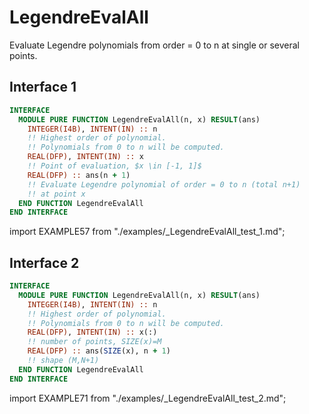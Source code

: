 # LegendreEvalAll

Evaluate Legendre polynomials from order = 0 to n at single or several points.

## Interface 1

<Tabs>
<TabItem value="interface" label="܀ Interface" default>

```fortran
INTERFACE
  MODULE PURE FUNCTION LegendreEvalAll(n, x) RESULT(ans)
    INTEGER(I4B), INTENT(IN) :: n
    !! Highest order of polynomial.
    !! Polynomials from 0 to n will be computed.
    REAL(DFP), INTENT(IN) :: x
    !! Point of evaluation, $x \in [-1, 1]$
    REAL(DFP) :: ans(n + 1)
    !! Evaluate Legendre polynomial of order = 0 to n (total n+1)
    !! at point x
  END FUNCTION LegendreEvalAll
END INTERFACE
```

</TabItem>

<TabItem value="example" label="️܀ See example">

import EXAMPLE57 from "./examples/_LegendreEvalAll_test_1.md";

<EXAMPLE57 />

</TabItem>

<TabItem value="close" label="↢ ">

</TabItem>
</Tabs>

## Interface 2

<Tabs>
<TabItem value="interface" label="܀ Interface" default>

```fortran
INTERFACE
  MODULE PURE FUNCTION LegendreEvalAll(n, x) RESULT(ans)
    INTEGER(I4B), INTENT(IN) :: n
    !! Highest order of polynomial.
    !! Polynomials from 0 to n will be computed.
    REAL(DFP), INTENT(IN) :: x(:)
    !! number of points, SIZE(x)=M
    REAL(DFP) :: ans(SIZE(x), n + 1)
    !! shape (M,N+1)
  END FUNCTION LegendreEvalAll
END INTERFACE
```

</TabItem>

<TabItem value="example" label="️܀ See example">

import EXAMPLE71 from "./examples/_LegendreEvalAll_test_2.md";

<EXAMPLE71 />

</TabItem>

<TabItem value="close" label="↢ ">

</TabItem>
</Tabs>
